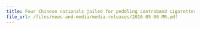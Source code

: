 ```yaml
---
title: Four Chinese nationals jailed for peddling contraband cigarettes on WeChat 
file_url: /files/news-and-media/media-releases/2016-05-06-MR.pdf
---
```

